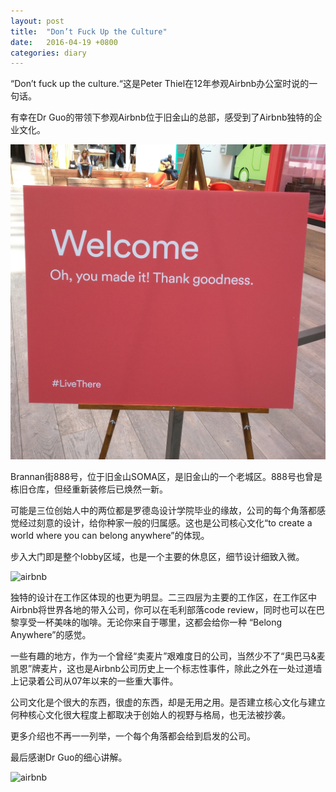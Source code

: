 ```yaml
---
layout: post
title:  "Don’t Fuck Up the Culture"
date:   2016-04-19 +0800
categories: diary
---
```

“Don’t fuck up the culture.“这是Peter Thiel在12年参观Airbnb办公室时说的一句话。

有幸在Dr Guo的带领下参观Airbnb位于旧金山的总部，感受到了Airbnb独特的企业文化。

![airbnb](/img/airbnb2.jpg)

Brannan街888号，位于旧金山SOMA区，是旧金山的一个老城区。888号也曾是栋旧仓库，但经重新装修后已焕然一新。

可能是三位创始人中的两位都是罗德岛设计学院毕业的缘故，公司的每个角落都感觉经过刻意的设计，给你种家一般的归属感。这也是公司核心文化“to create a world where you can belong anywhere”的体现。

步入大门即是整个lobby区域，也是一个主要的休息区，细节设计细致入微。

![airbnb](/img/airbnb1.jpg)

独特的设计在工作区体现的也更为明显。二三四层为主要的工作区，在工作区中Airbnb将世界各地的带入公司，你可以在毛利部落code review，同时也可以在巴黎享受一杯美味的咖啡。无论你来自于哪里，这都会给你一种
“Belong Anywhere”的感觉。

一些有趣的地方，作为一个曾经“卖麦片”艰难度日的公司，当然少不了“奥巴马&麦凯恩”牌麦片，这也是Airbnb公司历史上一个标志性事件，除此之外在一处过道墙上记录着公司从07年以来的一些重大事件。

公司文化是个很大的东西，很虚的东西，却是无用之用。是否建立核心文化与建立何种核心文化很大程度上都取决于创始人的视野与格局，也无法被抄袭。

更多介绍也不再一一列举，一个每个角落都会给到启发的公司。

最后感谢Dr Guo的细心讲解。

![airbnb](/img/airbnb3.jpg)